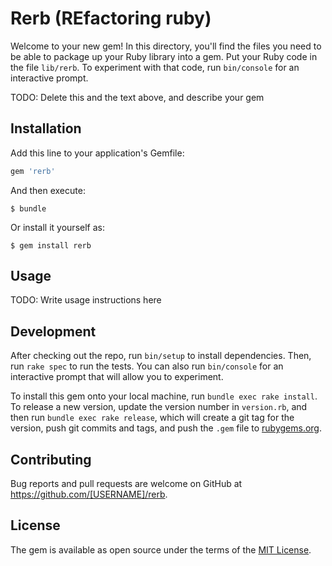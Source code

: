 # Rerb (REfactoring ruby)

Welcome to your new gem! In this directory, you'll find the files you need to be able to package up your Ruby library into a gem. Put your Ruby code in the file `lib/rerb`. To experiment with that code, run `bin/console` for an interactive prompt.

TODO: Delete this and the text above, and describe your gem

## Installation

Add this line to your application's Gemfile:

```ruby
gem 'rerb'
```

And then execute:

    $ bundle

Or install it yourself as:

    $ gem install rerb

## Usage

TODO: Write usage instructions here

## Development

After checking out the repo, run `bin/setup` to install dependencies. Then, run `rake spec` to run the tests. You can also run `bin/console` for an interactive prompt that will allow you to experiment.

To install this gem onto your local machine, run `bundle exec rake install`. To release a new version, update the version number in `version.rb`, and then run `bundle exec rake release`, which will create a git tag for the version, push git commits and tags, and push the `.gem` file to [rubygems.org](https://rubygems.org).

## Contributing

Bug reports and pull requests are welcome on GitHub at https://github.com/[USERNAME]/rerb.

## License

The gem is available as open source under the terms of the [MIT License](https://opensource.org/licenses/MIT).
